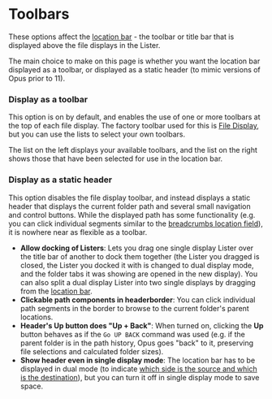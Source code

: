 # Toolbars

These options affect the [location bar](/Manual/basic_concepts/the_lister/navigation/file_display_border.md) - the toolbar or title bar that is displayed above the file displays in the Lister.

The main choice to make on this page is whether you want the location bar displayed as a toolbar, or displayed as a static header (to mimic versions of Opus prior to 11).

### Display as a toolbar

This option is on by default, and enables the use of one or more toolbars at the top of each file display. The factory toolbar used for this is [File Display](/Manual/basic_concepts/the_lister/toolbars/the_default_toolbars/file_display_toolbar.md), but you can use the lists to select your own toolbars.

The list on the left displays your available toolbars, and the list on the right shows those that have been selected for use in the location bar.

### Display as a static header

This option disables the file display toolbar, and instead displays a static header that displays the current folder path and several small navigation and control buttons. While the displayed path has some functionality (e.g. you can click individual segments similar to the [breadcrumbs location field](/Manual/basic_concepts/the_lister/navigation/breadcrumbs_location_field.md)), it is nowhere near as flexible as a toolbar.

- **Allow docking of Listers**: Lets you drag one single display Lister over the title bar of another to dock them together (the Lister you dragged is closed, the Lister you docked it with is changed to dual display mode, and the folder tabs it was showing are opened in the new display). You can also split a dual display Lister into two single displays by dragging from the [location bar](/Manual/basic_concepts/the_lister/navigation/file_display_border.md).
- **Clickable path components in headerborder**: You can click individual path segments in the border to browse to the current folder's parent locations.
- **Header's Up button does "Up + Back"**: When turned on, clicking the **Up** button behaves as if the `Go UP BACK` command was used (e.g. if the parent folder is in the path history, Opus goes "back" to it, preserving file selections and calculated folder sizes).
- **Show header even in single display mode**: The location bar has to be displayed in dual mode (to indicate [which side is the source and which is the destination](/Manual/basic_concepts/source_and_destination.md)), but you can turn it off in single display mode to save space.
